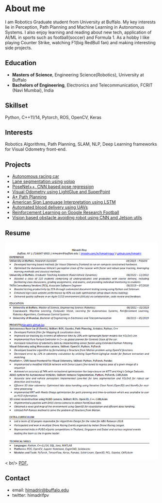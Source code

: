 # About me #
I am Robotics Graduate student from University at Buffalo. My key interests lie in Perception, Path Planning and Machine Learning in Autonomous Systems. I also enjoy learning and reading about new tech, application of AI/ML in sports such as football(soccer) and Formula 1. As a hobby I like playing Counter Strike, watching F1(big RedBull fan) and making interesting side projects.

## Education ##
- **Masters of Science**, Engineering Science(Robotics), University at Buffalo
- **Bachelors of Engineering**, Electronics and Telecommunication, FCRIT (Navi Mumbai), India

## Skillset ##
Python, C++11/14, Pytorch, ROS, OpenCV, Keras

## Interests ##
Robotics Algorithms, Path Planning, SLAM, NLP, Deep Learning frameworks for Visual Odometry front-end.

## Projects ##

- [Autonomous racing car](https://github.com/himadrir/self-driving-car)
- [Lane segmentation using yolop](https://github.com/himadrir/yolop_lane_segmentation)
- [PoseNet++, CNN based pose regression](https://github.com/himadrir/posenet)
- [Visual Odometry using LightGlue and SuperPoint](https://github.com/himadrir/vo_lightglue)
- [A* Path Planning](https://github.com/himadrir/a_star_cpp)
- [American Sign Language Interpretation using LSTM](https://github.com/himadrir/sign-language-LSTM)
- [Automated blood delivery using UAVs](https://github.com/himadrir/uav-autonomous-navigation)
- [Reinforcement Learning on Google Research Football](https://github.com/himadrir/grf-test-algorithms)
- [Vision based obstacle avoiding robot using CNN and Jetson utils](https://github.com/himadrir/obstacle-avoidance-jetbot)

## Resume ##
![resume](assets/cvss.png)< br/>
<a href="assets/cv.pdf" target="_blank">PDF.</a><br />

## Contact ##
- email: himadrir@buffalo.edu
- twitter: himadrifpv

